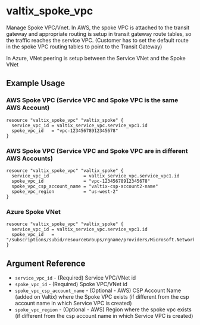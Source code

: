# valtix_spoke_vpc
Manage Spoke VPC/Vnet. In AWS, the spoke VPC is attached to the transit gateway and appropriate routing is setup in transit gateway route tables, so the traffic reaches the service VPC. (Customer has to set the default route in the spoke VPC routing tables to point to the Transit Gateway)

In Azure, VNet peering is setup between the Service VNet and the Spoke VNet

## Example Usage

### AWS Spoke VPC (Service VPC and Spoke VPC is the same AWS Account)
```hcl
resource "valtix_spoke_vpc" "valtix_spoke" {
  service_vpc_id = valtix_service_vpc.service_vpc1.id
  spoke_vpc_id   = "vpc-12345678912345678"
}
```

### AWS Spoke VPC (Service VPC and Spoke VPC are in different AWS Accounts)
```hcl
resource "valtix_spoke_vpc" "valtix_spoke" {
  service_vpc_id             = valtix_service_vpc.service_vpc1.id
  spoke_vpc_id               = "vpc-12345678912345678"
  spoke_vpc_csp_account_name = "valtix-csp-account2-name"
  spoke_vpc_region           = "us-west-2"
}
```

### Azure Spoke VNet
```
resource "valtix_spoke_vpc" "valtix_spoke" {
  service_vpc_id = valtix_service_vpc.service_vpc1.id
  spoke_vpc_id   = "/subscriptions/subid/resourceGroups/rgname/providers/Microsoft.Network/virtualNetworks/spoke1"
}
```

## Argument Reference

* `service_vpc_id` - (Required) Service VPC/VNet id
* `spoke_vpc_id` - (Required) Spoke VPC/VNet id
* `spoke_vpc_csp_account_name` - (Optional - AWS) CSP Account Name (added on Valtix) where the Spoke VPC exists (if different from the csp account name in which Service VPC is created)
* `spoke_vpc_region` - (Optional - AWS) Region where the spoke vpc exists (if different from the csp account name in which Service VPC is created)